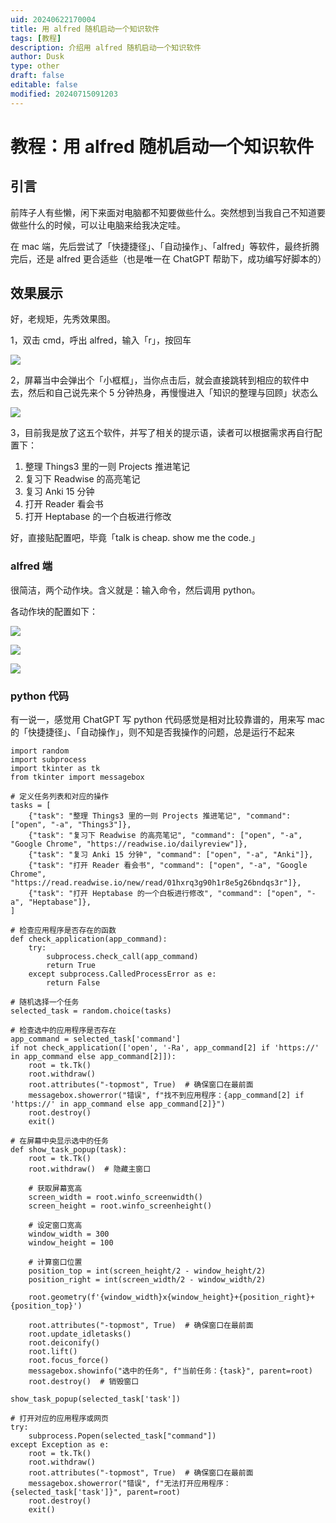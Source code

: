 ```yaml
---
uid: 20240622170004
title: 用 alfred 随机启动一个知识软件
tags: [教程]
description: 介绍用 alfred 随机启动一个知识软件
author: Dusk
type: other
draft: false
editable: false
modified: 20240715091203
---
```


# 教程：用 alfred 随机启动一个知识软件

## 引言

前阵子人有些懒，闲下来面对电脑都不知要做些什么。突然想到当我自己不知道要做些什么的时候，可以让电脑来给我决定哇。

在 mac 端，先后尝试了「快捷捷径」、「自动操作」、「alfred」等软件，最终折腾完后，还是 alfred 更合适些（也是唯一在 ChatGPT 帮助下，成功编写好脚本的）

## 效果展示

好，老规矩，先秀效果图。

1，双击 cmd，呼出 alfred，输入「r」，按回车

![](https://cdn.pkmer.cn/images/202407150913557.png!pkmer)

2，屏幕当中会弹出个「小框框」，当你点击后，就会直接跳转到相应的软件中去，然后和自己说先来个 5 分钟热身，再慢慢进入「知识的整理与回顾」状态么

![](https://cdn.pkmer.cn/images/202407150913558.png!pkmer)

3，目前我是放了这五个软件，并写了相关的提示语，读者可以根据需求再自行配置下：

1. 整理 Things3 里的一则 Projects 推进笔记
2. 复习下 Readwise 的高亮笔记
3. 复习 Anki 15 分钟
4. 打开 Reader 看会书
5. 打开 Heptabase 的一个白板进行修改

好，直接贴配置吧，毕竟「talk is cheap. show me the code.」

### alfred 端

很简洁，两个动作块。含义就是：输入命令，然后调用 python。

各动作块的配置如下：

![](https://cdn.pkmer.cn/images/202407150913559.png!pkmer)

![](https://cdn.pkmer.cn/images/202407150913561.png!pkmer)

![](https://cdn.pkmer.cn/images/202407150913562.png!pkmer)

### python 代码

有一说一，感觉用 ChatGPT 写 python 代码感觉是相对比较靠谱的，用来写 mac 的「快捷捷径」、「自动操作」，则不知是否我操作的问题，总是运行不起来

```
import random
import subprocess
import tkinter as tk
from tkinter import messagebox

# 定义任务列表和对应的操作
tasks = [
    {"task": "整理 Things3 里的一则 Projects 推进笔记", "command": ["open", "-a", "Things3"]},
    {"task": "复习下 Readwise 的高亮笔记", "command": ["open", "-a", "Google Chrome", "https://readwise.io/dailyreview"]},
    {"task": "复习 Anki 15 分钟", "command": ["open", "-a", "Anki"]},
    {"task": "打开 Reader 看会书", "command": ["open", "-a", "Google Chrome", "https://read.readwise.io/new/read/01hxrq3g90h1r8e5g26bndqs3r"]},
    {"task": "打开 Heptabase 的一个白板进行修改", "command": ["open", "-a", "Heptabase"]},
]

# 检查应用程序是否存在的函数
def check_application(app_command):
    try:
        subprocess.check_call(app_command)
        return True
    except subprocess.CalledProcessError as e:
        return False

# 随机选择一个任务
selected_task = random.choice(tasks)

# 检查选中的应用程序是否存在
app_command = selected_task['command']
if not check_application(['open', '-Ra', app_command[2] if 'https://' in app_command else app_command[2]]):
    root = tk.Tk()
    root.withdraw()
    root.attributes("-topmost", True)  # 确保窗口在最前面
    messagebox.showerror("错误", f"找不到应用程序：{app_command[2] if 'https://' in app_command else app_command[2]}")
    root.destroy()
    exit()

# 在屏幕中央显示选中的任务
def show_task_popup(task):
    root = tk.Tk()
    root.withdraw()  # 隐藏主窗口

    # 获取屏幕宽高
    screen_width = root.winfo_screenwidth()
    screen_height = root.winfo_screenheight()

    # 设定窗口宽高
    window_width = 300
    window_height = 100

    # 计算窗口位置
    position_top = int(screen_height/2 - window_height/2)
    position_right = int(screen_width/2 - window_width/2)

    root.geometry(f'{window_width}x{window_height}+{position_right}+{position_top}')

    root.attributes("-topmost", True)  # 确保窗口在最前面
    root.update_idletasks()
    root.deiconify()
    root.lift()
    root.focus_force()
    messagebox.showinfo("选中的任务", f"当前任务：{task}", parent=root)
    root.destroy()  # 销毁窗口

show_task_popup(selected_task['task'])

# 打开对应的应用程序或网页
try:
    subprocess.Popen(selected_task["command"])
except Exception as e:
    root = tk.Tk()
    root.withdraw()
    root.attributes("-topmost", True)  # 确保窗口在最前面
    messagebox.showerror("错误", f"无法打开应用程序：{selected_task['task']}", parent=root)
    root.destroy()
    exit()

```